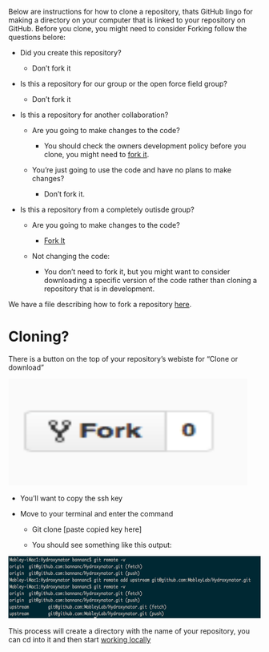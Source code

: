 Below are instructions for how to clone a repository, thats GitHub lingo for making a directory on your computer that is linked to your repository on GitHub. Before you clone, you might need to consider Forking follow the questions belore:

- Did you create this repository?

  - Don’t fork it

- Is this a repository for our group or the open force field group?

  - Don’t fork it

- Is this a repository for another collaboration?

  - Are you going to make changes to the code?

    - You should check the owners development policy before you clone, you might need to [<span class="underline">fork it</span>](https://docs.google.com/document/d/1qdRfO4hkexBoxear9YPCUxfkwz0Luv0R3F3DF9zqF-c/edit?usp=sharing).

  - You’re just going to use the code and have no plans to make changes?

    - Don’t fork it.

- Is this a repository from a completely outisde group?

  - Are you going to make changes to the code?

    - [<span class="underline">Fork It</span>](https://docs.google.com/document/d/1qdRfO4hkexBoxear9YPCUxfkwz0Luv0R3F3DF9zqF-c/edit?usp=sharing)

  - Not changing the code:

    - You don’t need to fork it, but you might want to consider downloading a specific version of the code rather than cloning a repository that is in development.

We have a file describing how to fork a repository [<span class="underline">here</span>](https://docs.google.com/document/d/1qdRfO4hkexBoxear9YPCUxfkwz0Luv0R3F3DF9zqF-c/edit?usp=sharing).

# Cloning?

There is a button on the top of your repository’s webiste for “Clone or download”

<img src="media/image1.png" style="width:4.96875in;height:2.21875in" />

- You’ll want to copy the ssh key

- Move to your terminal and enter the command

  - Git clone \[paste copied key here\]

  - You should see something like this output:

<img src="media/image2.png" style="width:6.5in;height:1.29167in" />

This process will create a directory with the name of your repository, you can cd into it and then start [<span class="underline">working locally</span>](https://docs.google.com/document/d/1Ivk_IHnZd862YWdlppmqpU_0VRKY9FbbAOZ-XNC-TN8/edit?usp=sharing)
